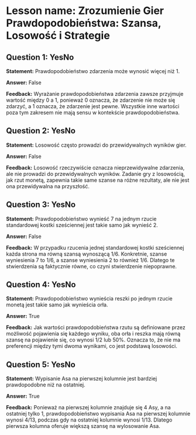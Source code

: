 # Lesson name: Zrozumienie Gier Prawdopodobieństwa: Szansa, Losowość i Strategie

## Question 1: YesNo

**Statement:** Prawdopodobieństwo zdarzenia może wynosić więcej niż 1.

**Answer:** False

**Feedback:**
Wyrażanie prawdopodobieństwa zdarzenia zawsze przyjmuje wartość między 0 a 1, ponieważ 0 oznacza, że zdarzenie nie może się zdarzyć, a 1 oznacza, że zdarzenie jest pewne. Wszystkie inne wartości poza tym zakresem nie mają sensu w kontekście prawdopodobieństwa.


## Question 2: YesNo

**Statement:** Losowość często prowadzi do przewidywalnych wyników gier.

**Answer:** False

**Feedback:**
Losowość rzeczywiście oznacza nieprzewidywalne zdarzenia, ale nie prowadzi do przewidywalnych wyników. Zadanie gry z losowością, jak rzut monetą, zapewnia takie same szanse na różne rezultaty, ale nie jest ona przewidywalna na przyszłość.


## Question 3: YesNo

**Statement:** Prawdopodobieństwo wynieść 7 na jednym rzucie standardowej kostki sześciennej jest takie samo jak wynieść 2.

**Answer:** False

**Feedback:**
W przypadku rzucenia jednej standardowej kostki sześciennej każda strona ma równą szansą wynoszącą 1/6. Konkretnie, szanse wyniesienia 7 to 1/6, a szanse wyniesienia 2 to również 1/6. Dlatego te stwierdzenia są faktycznie równe, co czyni stwierdzenie niepoprawne.


## Question 4: YesNo

**Statement:** Prawdopodobieństwo wynieścia reszki po jednym rzucie monetą jest takie samo jak wynieścia orła.

**Answer:** True

**Feedback:**
Jak wartości prawdopodobieństwa rzutu są definiowane przez możliwość pojawienia się każdego wyniku, oba orła i reszka mają równą szansę na pojawienie się, co wynosi 1/2 lub 50%. Oznacza to, że nie ma preferencji między tymi dwoma wynikami, co jest podstawą losowości.


## Question 5: YesNo

**Statement:** Wypisanie Asa na pierwszej kolumnie jest bardziej prawdopodobne niż na ostatniej.

**Answer:** True

**Feedback:**
Ponieważ na pierwszej kolumnie znajduje się 4 Asy, a na ostatniej tylko 1, prawdopodobieństwo wypisania Asa na pierwszej kolumnie wynosi 4/13, podczas gdy na ostatniej kolumnie wynosi 1/13. Dlatego pierwsza kolumna oferuje większą szansę na wylosowanie Asa.

